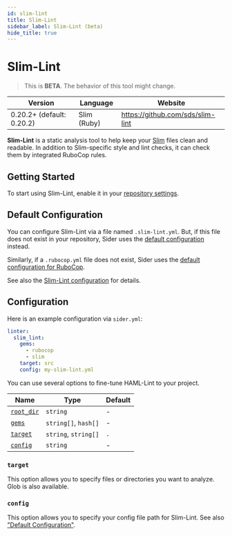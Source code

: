 ```yaml
---
id: slim-lint
title: Slim-Lint
sidebar_label: Slim-Lint (beta)
hide_title: true
---
```


# Slim-Lint

> This is **BETA**. The behavior of this tool might change.

| Version                   | Language    | Website                          |
| ------------------------- | ----------- | -------------------------------- |
| 0.20.2+ (default: 0.20.2) | Slim (Ruby) | https://github.com/sds/slim-lint |

**Slim-Lint** is a static analysis tool to help keep your [Slim](http://slim-lang.com) files clean and readable.
In addition to Slim-specific style and lint checks, it can check them by integrated RuboCop rules.

## Getting Started

To start using Slim-Lint, enable it in your [repository settings](../../getting-started/repository-settings.md).

## Default Configuration

You can configure Slim-Lint via a file named `.slim-lint.yml`.
But, if this file does not exist in your repository, Sider uses the [default configuration](https://github.com/sider/runners/blob/HEAD/images/slim_lint/sider_recommended_slim_lint.yml) instead.

Similarly, if a `.rubocop.yml` file does not exist, Sider uses the [default configuration for RuboCop](https://github.com/sider/runners/blob/HEAD/images/slim_lint/default_rubocop.yml).

See also the [Slim-Lint configuration](https://github.com/sds/slim-lint#configuration) for details.

## Configuration

Here is an example configuration via `sider.yml`:

```yaml
linter:
  slim_lint:
    gems:
      - rubocop
      - slim
    target: src
    config: my-slim-lint.yml
```

You can use several options to fine-tune HAML-Lint to your project.

| Name                                                                                  | Type                 | Default |
| ------------------------------------------------------------------------------------- | -------------------- | ------- |
| [`root_dir`](../../getting-started/custom-configuration.md#linteranalyzer_idroot_dir) | `string`             | -       |
| [`gems`](../../getting-started/custom-configuration.md#linteranalyzer_idgems)         | `string[]`, `hash[]` | -       |
| [`target`](#target)                                                                   | `string`, `string[]` | `.`     |
| [`config`](#config)                                                                   | `string`             | -       |

### `target`

This option allows you to specify files or directories you want to analyze. Glob is also available.

### `config`

This option allows you to specify your config file path for Slim-Lint.
See also ["Default Configuration"](#default-configuration).

